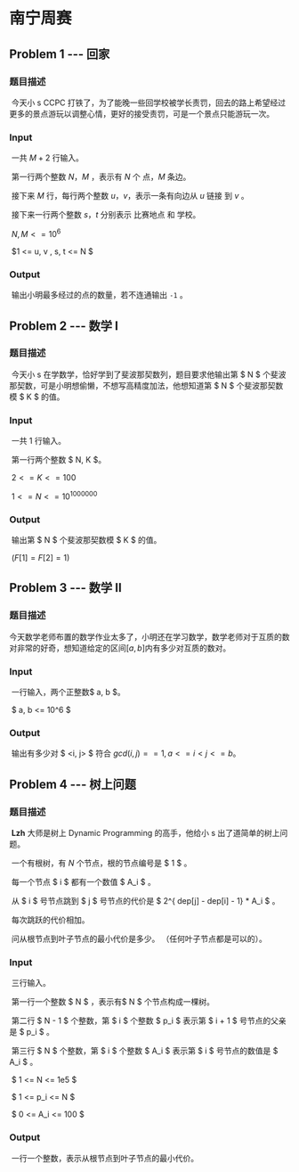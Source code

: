 # 南宁周赛

## Problem 1 --- 回家

### 题目描述

​	今天小 s CCPC 打铁了，为了能晚一些回学校被学长责罚，回去的路上希望经过更多的景点游玩以调整心情，更好的接受责罚，可是一个景点只能游玩一次。

### Input

​	一共 $M + 2$ 行输入。

​	第一行两个整数 $N ，M$  ，表示有 $N$ 个 点，$M$ 条边。

​	接下来 $M$ 行，每行两个整数 $u，v$，表示一条有向边从 $u$ 链接 到 $v$ 。

​	接下来一行两个整数 $s，t$ 分别表示 比赛地点 和 学校。

​	$N, M <= 10^6$

​	$1 <= u, v , s, t <= N $

### Output

​	输出小明最多经过的点的数量，若不连通输出 ` -1 ` 。

## Problem 2 --- 数学 I

### 题目描述

​	今天小 s 在学数学，恰好学到了斐波那契数列，题目要求他输出第 $ N $ 个斐波那契数，可是小明想偷懒，不想写高精度加法，他想知道第 $ N $ 个斐波那契数模 $ K $ 的值。

### Input

​	一共 1 行输入。

​	第一行两个整数 $ N, K $。

​	$2 <= K <= 100$

​	${1 <= N <= 10^{1000000}}$

### Output

​	输出第 $ N $ 个斐波那契数模 $ K $ 的值。

​	$(F[1] = F[2] = 1)$

## Problem 3 --- 数学 II

### 题目描述

​	今天数学老师布置的数学作业太多了，小明还在学习数学，数学老师对于互质的数对非常的好奇，想知道给定的区间$[a, b]$内有多少对互质的数对。

### Input

​	一行输入，两个正整数$ a, b $。

​	$ a, b <= 10^6 $

### Output

​	输出有多少对 $ <i, j> $ 符合 $gcd(i, j) == 1, a <= i < j <= b$。

## Problem 4 --- 树上问题

### 题目描述

​	**Lzh** 大师是树上 Dynamic Programming 的高手，他给小 s 出了道简单的树上问题。

​	一个有根树，有 $N$ 个节点，根的节点编号是 $ 1 $ 。

​	每一个节点 $ i $ 都有一个数值 $ A_i $ 。

​	从 $ i $ 号节点跳到 $ j $ 号节点的代价是 $ 2^{ dep[j] - dep[i] - 1} * A_i $ 。

​	每次跳跃的代价相加。

​	问从根节点到叶子节点的最小代价是多少。 （任何叶子节点都是可以的）。

### Input

​	三行输入。

​	第一行一个整数 $ N $ ，表示有$ N $ 个节点构成一棵树。

​	第二行 $ N - 1 $ 个整数，第 $ i $ 个整数 $ p_i $ 表示第 $ i + 1 $ 号节点的父亲是 $ p_i $ 。

​	第三行 $ N $ 个整数，第 $ i $ 个整数 $ A_i $ 表示第 $ i $ 号节点的数值是 $ A_i $ 。

​	$ 1 <= N <= 1e5 $

​	$ 1 <= p_i <= N $

​	$ 0 <= A_i <= 100 $

### Output

​	一行一个整数，表示从根节点到叶子节点的最小代价。
